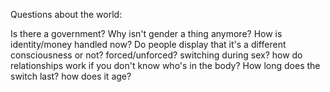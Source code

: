 Questions about the world:

Is there a government?
Why isn't gender a thing anymore?
How is identity/money handled now?
Do people display that it's a different consciousness or not? forced/unforced?
switching during sex?
how do relationships work if you don't know who's in the body?
How long does the switch last? how does it age?
